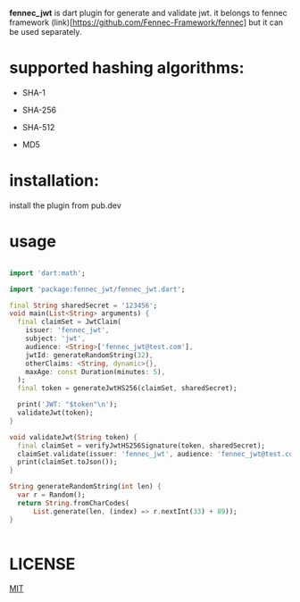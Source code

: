 
**fennec_jwt** is dart plugin for generate and validate jwt. it belongs to fennec framework (link)[https://github.com/Fennec-Framework/fennec] but it can be used 
separately.

# supported hashing algorithms:
- SHA-1

- SHA-256

- SHA-512

- MD5


# installation:

install the plugin from pub.dev


# usage


``` dart

import 'dart:math';

import 'package:fennec_jwt/fennec_jwt.dart';

final String sharedSecret = '123456';
void main(List<String> arguments) {
  final claimSet = JwtClaim(
    issuer: 'fennec_jwt',
    subject: 'jwt',
    audience: <String>['fennec_jwt@test.com'],
    jwtId: generateRandomString(32),
    otherClaims: <String, dynamic>{},
    maxAge: const Duration(minutes: 5),
  );
  final token = generateJwtHS256(claimSet, sharedSecret);

  print('JWT: "$token"\n');
  validateJwt(token);
}

void validateJwt(String token) {
  final claimSet = verifyJwtHS256Signature(token, sharedSecret);
  claimSet.validate(issuer: 'fennec_jwt', audience: 'fennec_jwt@test.com');
  print(claimSet.toJson());
}

String generateRandomString(int len) {
  var r = Random();
  return String.fromCharCodes(
      List.generate(len, (index) => r.nextInt(33) + 89));
}
  
```


# LICENSE

[MIT](https://github.com/Fennec-Framework/fennec_jwt/blob/master/LICENSE)



